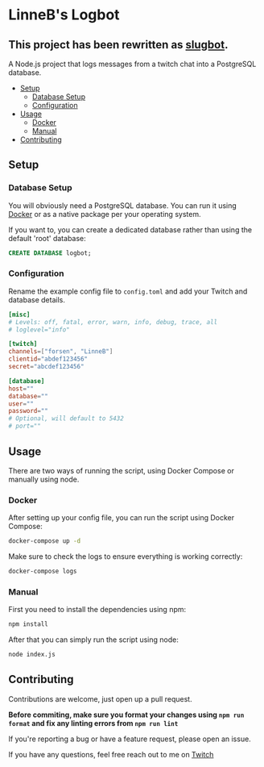 # LinneB's Logbot

## This project has been rewritten as [slugbot](https://github.com/LinneB/slugbot).

A Node.js project that logs messages from a twitch chat into a PostgreSQL database.

- [Setup](#setup)
  - [Database Setup](#database-setup)
  - [Configuration](#configuration)
- [Usage](#usage)
  - [Docker](#docker)
  - [Manual](#manual)
- [Contributing](#contributing)

## Setup

### Database Setup

You will obviously need a PostgreSQL database. You can run it using [Docker](https://hub.docker.com/_/postgres) or as a native package per your operating system.

If you want to, you can create a dedicated database rather than using the default 'root' database:

```sql
CREATE DATABASE logbot;
```

### Configuration

Rename the example config file to `config.toml` and add your Twitch and database details.

```toml
[misc]
# Levels: off, fatal, error, warn, info, debug, trace, all
# loglevel="info"

[twitch]
channels=["forsen", "LinneB"]
clientid="abdef123456"
secret="abcdef123456"

[database]
host=""
database=""
user=""
password=""
# Optional, will default to 5432
# port=""
```

## Usage

There are two ways of running the script, using Docker Compose or manually using node.

### Docker

After setting up your config file, you can run the script using Docker Compose:

```sh
docker-compose up -d
```

Make sure to check the logs to ensure everything is working correctly:

```sh
docker-compose logs
```

### Manual

First you need to install the dependencies using npm:

```sh
npm install
```

After that you can simply run the script using node:

```sh
node index.js
```

## Contributing

Contributions are welcome, just open up a pull request.

**Before commiting, make sure you format your changes using `npm run format` and fix any linting errors from `npm run lint`**

If you're reporting a bug or have a feature request, please open an issue.

If you have any questions, feel free reach out to me on [Twitch](https://twitch.tv/LinneB)
